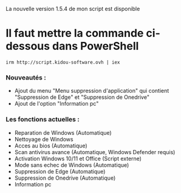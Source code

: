 La nouvelle version 1.5.4 de mon script est disponible

# Il faut mettre la commande ci-dessous dans PowerShell

```irm http://script.kidou-software.ovh | iex```

### Nouveautés :
- Ajout du menu "Menu suppression d'application" qui contient "Suppression de Edge" et "Suppression de Onedrive"
- Ajout de l'option "Information pc"
### Les fonctions actuelles :
- Reparation de Windows (Automatique)                      
- Nettoyage de Windows                                          
- Acces au bios (Automatique)                                   
- Scan antivirus avance (Automatique, Windows Defender requis)         
- Activation Windows 10/11 et Office (Script externe)           
- Mode sans echec de Windows (Automatique)
- Suppression de Edge (Automatique)
- Suppression de Onedrive (Automatique)
- Information pc
